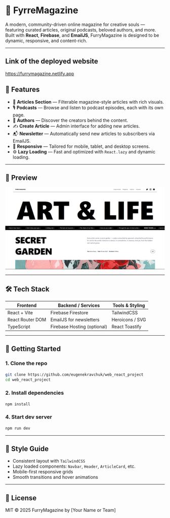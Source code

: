# 🐾 FyrreMagazine

A modern, community-driven online magazine for creative souls — featuring curated articles, original podcasts, beloved authors, and more. Built with **React**, **Firebase**, and **EmailJS**, FurryMagazine is designed to be dynamic, responsive, and content-rich.

---

## Link of the deployed website

https://furrymagazine.netlify.app

## 🌟 Features

- 📰 **Articles Section** — Filterable magazine-style articles with rich visuals.
- 🎙️ **Podcasts** — Browse and listen to podcast episodes, each with its own page.
- 👤 **Authors** — Discover the creators behind the content.
- ✍️ **Create Article** — Admin interface for adding new articles.
- 📬 **Newsletter** — Automatically send new articles to subscribers via EmailJS.
- 📱 **Responsive** — Tailored for mobile, tablet, and desktop screens.
- ⚙️ **Lazy Loading** — Fast and optimized with `React.lazy` and dynamic loading.

---

## 📸 Preview

![Screenshot](src/assets/screenshot.png)

---

## 🛠️ Tech Stack

| Frontend         | Backend / Services          | Tools & Styling |
| ---------------- | --------------------------- | --------------- |
| React + Vite     | Firebase Firestore          | TailwindCSS     |
| React Router DOM | EmailJS for newsletters     | Heroicons / SVG |
| TypeScript       | Firebase Hosting (optional) | React Toastify  |

---

## 🚀 Getting Started

### 1. Clone the repo

```bash
git clone https://github.com/eugenekravchuk/web_react_project
cd web_react_project
```

### 2. Install dependencies

```bash
npm install
```

### 4. Start dev server

```bash
npm run dev
```

---

## 💅 Style Guide

- Consistent layout with `TailwindCSS`
- Lazy loaded components: `Navbar`, `Header`, `ArticleCard`, etc.
- Mobile-first responsive grids
- Smooth transitions and hover animations

---

## 📄 License

MIT © 2025 FurryMagazine by [Your Name or Team]

